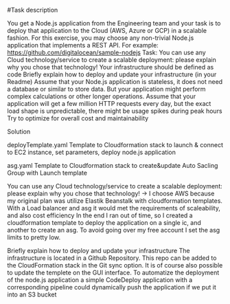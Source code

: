 #Task description

You get a Node.js application from the Engineering team and your task is to deploy that application to the Cloud (AWS, Azure or GCP) in a
scalable fashion.
For this exercise, you may choose any non-trivial Node.js application that implements a REST API.
For example: https://github.com/digitalocean/sample-nodejs
Task:
You can use any Cloud technology/service to create a scalable deployment: please explain why you chose that technology!
Your infrastructure should be defined as code
Briefly explain how to deploy and update your infrastructure (in your Readme)
Assume that your Node.js application is stateless, it does not need a database or similar to store data. But your application might
perform complex calculations or other longer operations.
Assume that your application will get a few million HTTP requests every day, but the exact load shape is unpredictable, there might be
usage spikes during peak hours
Try to optimize for overall cost and maintainability


Solution

deployTemplate.yaml 
Template to Cloudformation stack to launch & connect to EC2 instance, set parameters, deploy node.js application 

asg.yaml
Template to Cloudformation stack to create&update Auto Sacling Group with Launch template 

You can use any Cloud technology/service to create a scalable deployment: please explain why you chose that technology!
  -> I choose AWS because my original plan was utilize Elastik Beanstalk with cloudformation templates. With a Load balancer and asg it would met the requirements of scaleability, and also cost efficiency 
  In the end I ran out of time, so I created a cloudformation template to deploy the application on a single ic, and another to create an asg. 
  To avoid going over my free account I set the asg limits to pretty low. 

Briefly explain how to deploy and update your infrastructure
  The infrastructure is located in a Github Repository. This repo can be added to the CloudFormation stack in the Git sync option. It is of course also possible to update the templete on the GUI interface. 
  To automatize the deployment of the node.js application a simple CodeDeploy application with a corresponding pipeline could dynamically push the application if we put it into an S3 bucket 
  
